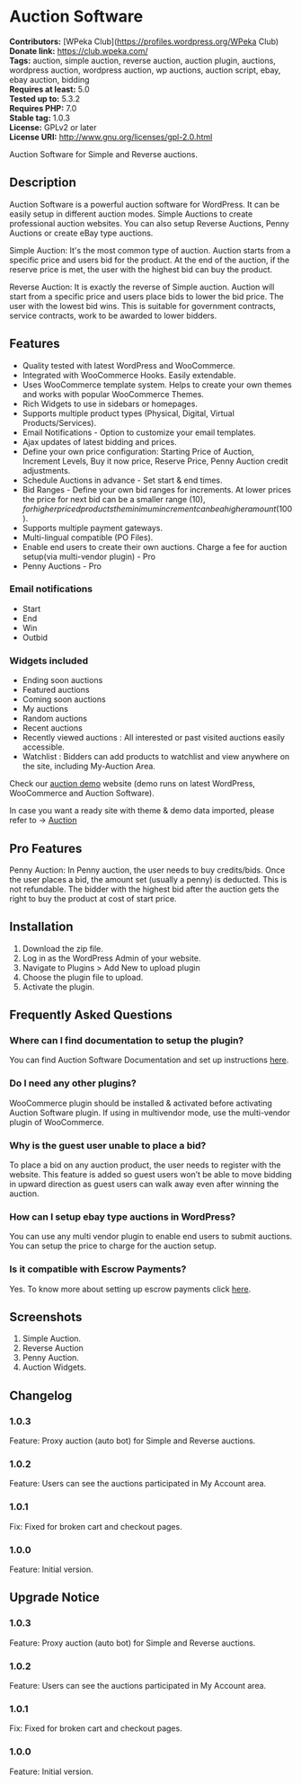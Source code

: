 # Auction Software #
**Contributors:** [WPeka Club](https://profiles.wordpress.org/WPeka Club)  
**Donate link:** https://club.wpeka.com/  
**Tags:** auction, simple auction, reverse auction, auction plugin, auctions, wordpress auction, wordpress auction, wp auctions, auction script, ebay, ebay auction, bidding  
**Requires at least:** 5.0  
**Tested up to:** 5.3.2  
**Requires PHP:** 7.0  
**Stable tag:** 1.0.3  
**License:** GPLv2 or later  
**License URI:** http://www.gnu.org/licenses/gpl-2.0.html  

Auction Software for Simple and Reverse auctions.

## Description ##

Auction Software is a powerful auction software for WordPress. It can be easily setup in different auction modes. Simple Auctions to create professional auction websites. You can also setup Reverse Auctions, Penny Auctions or create eBay type auctions.

Simple Auction: It's the most common type of auction. Auction starts from a specific price and users bid for the product. At the end of the auction, if the reserve price is met, the user with the highest bid can buy the product.

Reverse Auction: It is exactly the reverse of Simple auction. Auction will start from a specific price and users place bids to lower the bid price. The user with the lowest bid wins. This is suitable for government contracts, service contracts, work to be awarded to lower bidders.

## Features ##

- Quality tested with latest WordPress and WooCommerce.
- Integrated with WooCommerce Hooks. Easily extendable.
- Uses WooCommerce template system. Helps to create your own themes and works with popular WooCommerce Themes.
- Rich Widgets to use in sidebars or homepages.
- Supports multiple product types (Physical, Digital, Virtual Products/Services).
- Email Notifications - Option to customize your email templates.
- Ajax updates of latest bidding and prices.
- Define your own price configuration: Starting Price of Auction, Increment Levels, Buy it now price, Reserve Price, Penny Auction credit adjustments.
- Schedule Auctions in advance - Set start & end times.
- Bid Ranges - Define your own bid ranges for increments. At lower prices the price for next bid can be a smaller range ($10), for higher priced products the minimum increment can be a higher amount ($100).
- Supports multiple payment gateways.
- Multi-lingual compatible (PO Files).
- Enable end users to create their own auctions. Charge a fee for auction setup(via multi-vendor plugin) - Pro
- Penny Auctions - Pro

### Email notifications ###
- Start
- End
- Win
- Outbid

### Widgets included ###
- Ending soon auctions
- Featured auctions
- Coming soon auctions
- My auctions
- Random auctions
- Recent auctions
- Recently viewed auctions : All interested or past visited auctions easily accessible.
- Watchlist : Bidders can add products to watchlist and view anywhere on the site, including My-Auction Area.

Check our [auction demo](https://demo.wpeka.com/woo-auction-software/) website (demo runs on latest WordPress, WooCommerce and Auction Software).

In case you want a ready site with theme & demo data imported, please refer to -> [Auction](https://ccreadysites.cyberchimps.com/woo-auction/)

## Pro Features ##
Penny Auction: In Penny auction, the user needs to buy credits/bids. Once the user places a bid, the amount set (usually a penny) is deducted. This is not refundable. The bidder with the highest bid after the auction gets the right to buy the product at cost of start price.

## Installation ##

1. Download the zip file.
2. Log in as the WordPress Admin of your website.
3. Navigate to Plugins > Add New to upload plugin
4. Choose the plugin file to upload.
5. Activate the plugin.

## Frequently Asked Questions ##

### Where can I find documentation to setup the plugin? ###
You can find Auction Software Documentation and set up instructions [here](https://docs.wpeka.com/woo-auction/).

### Do I need any other plugins? ###
WooCommerce plugin should be installed & activated before activating Auction Software plugin. If using in multivendor mode, use the multi-vendor plugin of WooCommerce.

### Why is the guest user unable to place a bid? ###
To place a bid on any auction product, the user needs to register with the website. This feature is added so guest users won’t be able to move bidding in upward direction as guest users can walk away even after winning the auction.

### How can I setup ebay type auctions in WordPress?
You can use any multi vendor plugin to enable end users to submit auctions. You can setup the price to charge for the auction setup.
###
### Is it compatible with Escrow Payments? ###
Yes. To know more about setting up escrow payments click [here](https://docs.wpeka.com/woo-auction/integration-with-escrow-payments).

## Screenshots ##

1. Simple Auction.
2. Reverse Auction
3. Penny Auction.
4. Auction Widgets.

## Changelog ##
### 1.0.3 ###
Feature: Proxy auction (auto bot) for Simple and Reverse auctions.

### 1.0.2 ###
Feature: Users can see the auctions participated in My Account area.

### 1.0.1 ###
Fix: Fixed for broken cart and checkout pages.

### 1.0.0 ###
Feature: Initial version.

## Upgrade Notice ##
### 1.0.3 ###
Feature: Proxy auction (auto bot) for Simple and Reverse auctions.

### 1.0.2 ###
Feature: Users can see the auctions participated in My Account area.

### 1.0.1 ###
Fix: Fixed for broken cart and checkout pages.

### 1.0.0 ###
Feature: Initial version.
